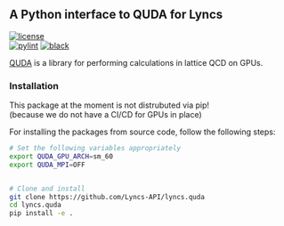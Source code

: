 ## A Python interface to QUDA for Lyncs		


<!--		
[![python](https://img.shields.io/pypi/pyversions/lyncs_quda.svg?logo=python&logoColor=white)](https://pypi.org/project/lyncs_quda/)		
[![pypi](https://img.shields.io/pypi/v/lyncs_quda.svg?logo=python&logoColor=white)](https://pypi.org/project/lyncs_quda/)		
[![codecov](https://img.shields.io/codecov/c/github/Lyncs-API/lyncs.quda?logo=codecov&logoColor=white)](https://codecov.io/gh/Lyncs-API/lyncs.quda)		
[![build & test](https://img.shields.io/github/workflow/status/Lyncs-API/lyncs.quda/build%20&%20test?logo=github&logoColor=white)](https://github.com/Lyncs-API/lyncs.quda/actions)		
-->		
[![license](https://img.shields.io/github/license/Lyncs-API/lyncs.quda?logo=github&logoColor=white)](https://github.com/Lyncs-API/lyncs.quda/blob/master/LICENSE)		
[![pylint](https://img.shields.io/badge/pylint%20score-8.5%2F10-yellowgreen?logo=python&logoColor=white)](http://pylint.pycqa.org/)
[![black](https://img.shields.io/badge/code%20style-black-000000.svg?logo=codefactor&logoColor=white)](https://github.com/ambv/black)		

[QUDA](http://lattice.github.io/quda/) is a library for performing calculations in lattice QCD on GPUs.		


### Installation		


This package at the moment is not distrubuted via pip!		
(because we do not have a CI/CD for GPUs in place)		


For installing the packages from source code, follow the following steps:		


```bash		
# Set the following variables appropriately		
export QUDA_GPU_ARCH=sm_60		
export QUDA_MPI=OFF		


# Clone and install		
git clone https://github.com/Lyncs-API/lyncs.quda		
cd lyncs.quda		
pip install -e .		
```
































